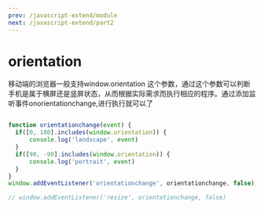 ```yaml
---
prev: /javascript-extend/module
next: /javascript-extend/part2
---
```


# orientation 

移动端的浏览器一般支持window.orientation 这个参数，通过这个参数可以判断手机是属于横屏还是竖屏状态，从而根据实际需求而执行相应的程序。通过添加监听事件onorientationchange,进行执行就可以了

```js

function orientationchange(event) {
  if([0, 180].includes(window.orientation)) {
      console.log('landscape', event)
  }
  if([90, -90].includes(window.orientation)) {
      console.log('portrait', event)
  }
}
window.addEventListener('orientationchange', orientationchange, false)

// window.addEventListener('resize', orientationchange, false)


```